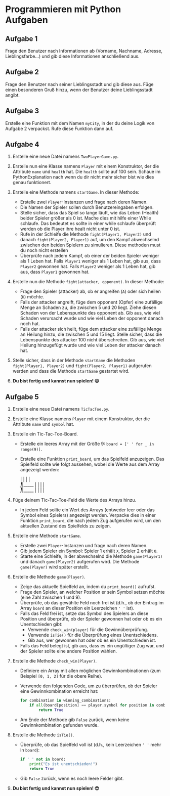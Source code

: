 # Programmieren mit Python Aufgaben

## Aufgabe 1

Frage den Benutzer nach Informationen ab (Vorname, Nachname, Adresse, Lieblingsfarbe...) und gib diese Informationen anschließend aus.

## Aufgabe 2

Frage den Benutzer nach seiner Lieblingsstadt und gib diese aus. Füge einen besonderen Gruß hinzu, wenn der Benutzer deine Lieblingsstadt angibt.

## Aufgabe 3

Erstelle eine Funktion mit dem Namen `myCity`, in der du deine Logik von Aufgabe 2 verpackst. Rufe diese Funktion dann auf.

## Aufgabe 4

1. Erstelle eine neue Datei namens `TwoPlayerGame.py`.

2. Erstelle nun eine Klasse namens `Player` mit einem Konstruktor, der die Attribute `name` und `health` hat. Die `health` sollte auf 100 sein. Schaue im PythonExplanation nach wenn du dir nicht mehr sicher bist wie dies genau funktionert.

3. Erstelle eine Methode namens `startGame`. In dieser Methode:
   
   - Erstelle zwei `Player`-Instanzen und frage nach deren Namen.
   - Die Namen der Spieler sollen durch Benutzereingaben erfolgen.
   - Stelle sicher, dass das Spiel so lange läuft, wie das Leben (Health) beider Spieler größer als 0 ist. Mache dies mit hilfe einer While schlaufe. Das bedeutet es sollte in einer while schlaufe überprüft werden ob die Player ihre healt nicht unter 0 ist.
   - Rufe in der Schleife die Methode `fight(Player1, Player2)` und danach `fight(Player2, Player1)` auf, um den Kampf abwechselnd zwischen den beiden Spielern zu simulieren. Diese methoden must du noch nicht erstellen
   - Überprüfe nach jedem Kampf, ob einer der beiden Spieler weniger als 1 Leben hat. Falls `Player1` weniger als 1 Leben hat, gib aus, dass `Player2` gewonnen hat. Falls `Player2` weniger als 1 Leben hat, gib aus, dass `Player1` gewonnen hat.

4. Erstelle nun die Methode `fight(attacker, opponent)`. In dieser Methode:
   
   - Frage den Spieler (attacker) ab, ob er angreifen (`A`) oder sich heilen (`H`) möchte.
   - Falls der attacker angreift, füge dem opponent (Opfer) eine zufällige Menge an Schaden zu, die zwischen 5 und 20 liegt. Ziehe diesen Schaden von der Lebenspunkte des opponent ab. Gib aus, wie viel Schaden verursacht wurde und wie viel Leben der opponent danach noch hat.
   - Falls der attacker sich heilt, füge dem attacker eine zufällige Menge an Heilung hinzu, die zwischen 5 und 15 liegt. Stelle sicher, dass die Lebenspunkte des attacker 100 nicht überschreiten. Gib aus, wie viel Heilung hinzugefügt wurde und wie viel Leben der attacker danach hat.

5. Stelle sicher, dass in der Methode `startGame` die Methoden `fight(Player1, Player2)` und `fight(Player2, Player1)` aufgerufen werden und dass die Methode `startGame` gestartet wird.

6. **Du bist fertig und kannst nun spielen! 😊**

## Aufgabe 5

1. Erstelle eine neue Datei namens `TicTacToe.py`.

2. Erstelle eine Klasse namens `Player` mit einem Konstruktor, der die Attribute `name` und `symbol` hat.

3. Erstelle ein Tic-Tac-Toe-Board.
   
   - Erstelle ein leeres Array mit der Größe 9: `board = [' ' for _ in range(9)]`.
   
   - Erstelle eine Funktion `print_board`, um das Spielfeld anzuzeigen. Das Spielfeld sollte wie folgt aussehen, wobei die Werte aus dem Array angezeigt werden:
     
     |     |
     |     |   
_____|_____|_____
     |     |
     |     |    
_____|_____|_____
     |     |
     |     |    

4. Füge deinem Tic-Tac-Toe-Feld die Werte des Arrays hinzu. 
   
   - In jedem Feld sollte ein Wert des Arrays (entweder leer oder das Symbol eines Spielers) angezeigt werden. Verpacke dies in einer Funktion `print_board`, die nach jedem Zug aufgerufen wird, um den aktuellen Zustand des Spielfelds zu zeigen.

5. Erstelle eine Methode `startGame`.
   
   - Erstelle zwei `Player`-Instanzen und frage nach deren Namen.
   - Gib jedem Spieler ein Symbol: Spieler 1 erhält `X`, Spieler 2 erhält `O`.
   - Starte eine Schleife, in der abwechselnd die Methode `game(Player1)` und danach `game(Player2)` aufgerufen wird. Die Methode `game(Player)` wird später erstellt.

6. Erstelle die Methode `game(Player)`.
   
   - Zeige das aktuelle Spielfeld an, indem du `print_board()` aufrufst.
   - Frage den Spieler, an welcher Position er sein Symbol setzen möchte (eine Zahl zwischen 1 und 9).
   - Überprüfe, ob das gewählte Feld noch frei ist (d.h., ob der Eintrag im Array `board` an dieser Position ein Leerzeichen `' '` ist).
   - Falls das Feld frei ist, setze das Symbol des Spielers an diese Position und überprüfe, ob der Spieler gewonnen hat oder ob es ein Unentschieden gibt:
     - Verwende `check_win(player)` für die Gewinnüberprüfung.
     - Verwende `isTie()` für die Überprüfung eines Unentschiedens.
     - Gib aus, wer gewonnen hat oder ob es ein Unentschieden ist.
   - Falls das Feld belegt ist, gib aus, dass es ein ungültiger Zug war, und der Spieler sollte eine andere Position wählen.

7. Erstelle die Methode `check_win(Player)`.
   
   - Definiere ein Array mit allen möglichen Gewinnkombinationen (zum Beispiel `[0, 1, 2]` für die obere Reihe).
   
   - Verwende den folgenden Code, um zu überprüfen, ob der Spieler eine Gewinnkombination erreicht hat:
     
     ```python
     for combination in winning_combinations:
         if all(board[position] == player.symbol for position in combination):
             return True
     ```
   
   - Am Ende der Methode gib `False` zurück, wenn keine Gewinnkombination gefunden wurde.

8. Erstelle die Methode `isTie()`.
   
   - Überprüfe, ob das Spielfeld voll ist (d.h., kein Leerzeichen `' '` mehr in `board`):
     
     ```python
     if ' ' not in board:
         print("Es ist unentschieden!")
         return True
     ```
   
   - Gib `False` zurück, wenn es noch leere Felder gibt.

9. **Du bist fertig und kannst nun spielen! 😊**
